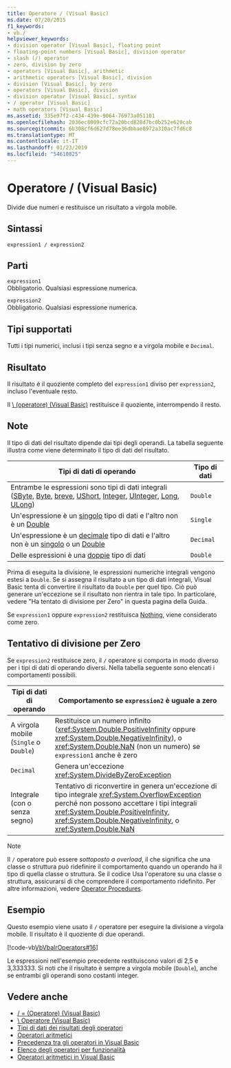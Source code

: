 ```yaml
---
title: Operatore / (Visual Basic)
ms.date: 07/20/2015
f1_keywords:
- vb./
helpviewer_keywords:
- division operator [Visual Basic], floating point
- floating-point numbers [Visual Basic], division operator
- slash (/) operator
- zero, division by zero
- operators [Visual Basic], arithmetic
- arithmetic operators [Visual Basic], division
- division [Visual Basic], by zero
- operators [Visual Basic], division
- division operator [Visual Basic], syntax
- / operator [Visual Basic]
- math operators [Visual Basic]
ms.assetid: 335e97f2-c434-439e-9064-76973a051101
ms.openlocfilehash: 2036ec8009cfc72a20bcd828d7bc0b252e620cab
ms.sourcegitcommit: 6b308cf6d627d78ee36dbbae8972a310ac7fd6c8
ms.translationtype: MT
ms.contentlocale: it-IT
ms.lasthandoff: 01/23/2019
ms.locfileid: "54610825"
---
```

# <a name="-operator-visual-basic"></a>Operatore / (Visual Basic)
Divide due numeri e restituisce un risultato a virgola mobile.  
  
## <a name="syntax"></a>Sintassi  
  
```  
expression1 / expression2  
```  
  
## <a name="parts"></a>Parti  
 `expression1`  
 Obbligatorio. Qualsiasi espressione numerica.  
  
 `expression2`  
 Obbligatorio. Qualsiasi espressione numerica.  
  
## <a name="supported-types"></a>Tipi supportati  
 Tutti i tipi numerici, inclusi i tipi senza segno e a virgola mobile e `Decimal`.  
  
## <a name="result"></a>Risultato  
 Il risultato è il quoziente completo del `expression1` diviso per `expression2`, incluso l'eventuale resto.  
  
 Il [\ (operatore) (Visual Basic)](../../../visual-basic/language-reference/operators/integer-division-operator.md) restituisce il quoziente, interrompendo il resto.  
  
## <a name="remarks"></a>Note  
 Il tipo di dati del risultato dipende dai tipi degli operandi. La tabella seguente illustra come viene determinato il tipo di dati del risultato.  
  
|Tipi di dati di operando|Tipo di dati|  
|------------------------|----------------------|  
|Entrambe le espressioni sono tipi di dati integrali ([SByte](../../../visual-basic/language-reference/data-types/sbyte-data-type.md), [Byte](../../../visual-basic/language-reference/data-types/byte-data-type.md), [breve](../../../visual-basic/language-reference/data-types/short-data-type.md), [UShort](../../../visual-basic/language-reference/data-types/ushort-data-type.md), [Integer](../../../visual-basic/language-reference/data-types/integer-data-type.md), [UInteger](../../../visual-basic/language-reference/data-types/uinteger-data-type.md), [Long](../../../visual-basic/language-reference/data-types/long-data-type.md), [ULong](../../../visual-basic/language-reference/data-types/ulong-data-type.md))|`Double`|  
|Un'espressione è un [singolo](../../../visual-basic/language-reference/data-types/single-data-type.md) tipo di dati e l'altro non è un [Double](../../../visual-basic/language-reference/data-types/double-data-type.md)|`Single`|  
|Un'espressione è un [decimale](../../../visual-basic/language-reference/data-types/decimal-data-type.md) tipo di dati e l'altro non è un [singolo](../../../visual-basic/language-reference/data-types/single-data-type.md) o un [Double](../../../visual-basic/language-reference/data-types/double-data-type.md)|`Decimal`|  
|Delle espressioni è una [doppie](../../../visual-basic/language-reference/data-types/double-data-type.md) tipo di dati|`Double`|  
  
 Prima di eseguita la divisione, le espressioni numeriche integrali vengono estesi a `Double`. Se si assegna il risultato a un tipo di dati integrali, Visual Basic tenta di convertire il risultato da `Double` per quel tipo. Ciò può generare un'eccezione se il risultato non rientra in tale tipo. In particolare, vedere "Ha tentato di divisione per Zero" in questa pagina della Guida.  
  
 Se `expression1` oppure `expression2` restituisca [Nothing](../../../visual-basic/language-reference/nothing.md), viene considerato come zero.  
  
## <a name="attempted-division-by-zero"></a>Tentativo di divisione per Zero  
 Se `expression2` restituisce zero, il `/` operatore si comporta in modo diverso per i tipi di dati di operando diversi. Nella tabella seguente sono elencati i comportamenti possibili.  
  
|Tipi di dati di operando|Comportamento se `expression2` è uguale a zero|  
|------------------------|---------------------------------------|  
|A virgola mobile (`Single` o `Double`)|Restituisce un numero infinito (<xref:System.Double.PositiveInfinity> oppure <xref:System.Double.NegativeInfinity>), o <xref:System.Double.NaN> (non un numero) se `expression1` anche è zero|  
|`Decimal`|Genera un'eccezione <xref:System.DivideByZeroException>|  
|Integrale (con o senza segno)|Tentativo di riconvertire in genera un'eccezione di tipo integrale <xref:System.OverflowException> perché non possono accettare i tipi integrali <xref:System.Double.PositiveInfinity>, <xref:System.Double.NegativeInfinity>, o <xref:System.Double.NaN>|  
  
> [!NOTE]
>  Il `/` operatore può essere *sottoposto a overload*, il che significa che una classe o struttura può ridefinire il comportamento quando un operando ha il tipo di quella classe o struttura. Se il codice Usa l'operatore su una classe o struttura, assicurarsi di che comprendere il comportamento ridefinito. Per altre informazioni, vedere [Operator Procedures](../../../visual-basic/programming-guide/language-features/procedures/operator-procedures.md).  
  
## <a name="example"></a>Esempio  
 Questo esempio viene usato il `/` operatore per eseguire la divisione a virgola mobile. Il risultato è il quoziente di due operandi.  
  
 [!code-vb[VbVbalrOperators#16](../../../visual-basic/language-reference/operators/codesnippet/VisualBasic/floating-point-division-operator_1.vb)]  
  
 Le espressioni nell'esempio precedente restituiscono valori di 2,5 e 3,333333. Si noti che il risultato è sempre a virgola mobile (`Double`), anche se entrambi gli operandi sono costanti integer.  
  
## <a name="see-also"></a>Vedere anche
- [/ = (Operatore) (Visual Basic)](../../../visual-basic/language-reference/operators/floating-point-division-assignment-operator.md)
- [\ Operatore (Visual Basic)](../../../visual-basic/language-reference/operators/integer-division-operator.md)
- [Tipi di dati dei risultati degli operatori](../../../visual-basic/language-reference/operators/data-types-of-operator-results.md)
- [Operatori aritmetici](../../../visual-basic/language-reference/operators/arithmetic-operators.md)
- [Precedenza tra gli operatori in Visual Basic](../../../visual-basic/language-reference/operators/operator-precedence.md)
- [Elenco degli operatori per funzionalità](../../../visual-basic/language-reference/operators/operators-listed-by-functionality.md)
- [Operatori aritmetici in Visual Basic](../../../visual-basic/programming-guide/language-features/operators-and-expressions/arithmetic-operators.md)
